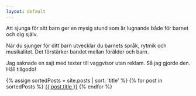 ```yaml
---
layout: default
---
```


Att sjunga för sitt barn ger en mysig stund som är lugnande både för barnet och dig själv. 

När du sjunger för ditt barn utvecklar du barnets språk, rytmik och musikalitet. Det förstärker bandet mellan förälder och barn. 

Jag saknade en sajt med texter till vaggvisor utan reklam. Så jag gjorde den. Håll tillgodo!



{% assign sortedPosts = site.posts | sort: 'title' %}
{% for post in sortedPosts %}
  <a href="{{ post.url }}">{{ post.title }}</a>
{% endfor %}

